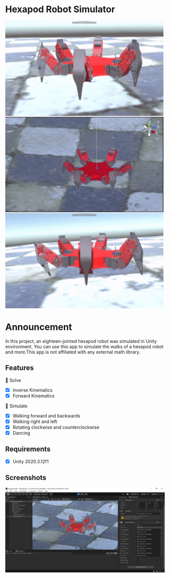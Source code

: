 # Hexapod Robot Simulator 
<img src="https://github.com/enesvardar/hexapod-spider/blob/main/images/walkred.gif" width="500" height="300"/>
<img src="https://github.com/enesvardar/hexapod-spider/blob/main/images/rotation1.gif" width="500" height="300"/>
<img src="https://github.com/enesvardar/hexapod-spider/blob/main/images/dancered.gif" width="500" height="300"/>


# Announcement

In this project, an eighteen-jointed hexapod robot was simulated in Unity environment. You can use this app to simulate the walks of a hexapod robot and more.This app is not affiliated with any external math library. 

## Features

🎉 Solve

- [x] Inverse Kinematics
- [x] Forward Kinematics

🎉 Simulate

- [x] Walking forward and backwards
- [x] Walking right and left
- [x] Rotating clockwise and counterclockwise
- [x] Dancing

## Requirements

- [x] Unity 2020.3.12f1 

## Screenshots

<img src="https://github.com/enesvardar/hexapod-spider/blob/main/images/spider.png"/>


